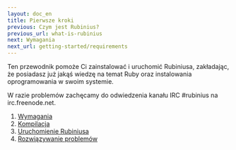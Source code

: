 ```yaml
---
layout: doc_en
title: Pierwsze kroki
previous: Czym jest Rubinius?
previous_url: what-is-rubinius
next: Wymagania
next_url: getting-started/requirements
---
```


Ten przewodnik pomoże Ci zainstalować i uruchomić Rubiniusa,
zakładając, że posiadasz już jakąś wiedzę na temat Ruby oraz
instalowania oprogramowania w swoim systemie.

W razie problemów zachęcamy do odwiedzenia kanału IRC #rubinius na irc.freenode.net.

1. [Wymagania](/doc/pl/getting-started/requirements/)
1. [Kompilacja](/doc/pl/getting-started/building/)
1. [Uruchomienie Rubiniusa](/doc/pl/getting-started/running-rubinius/)
1. [Rozwiązywanie problemów](/doc/pl/getting-started/troubleshooting/)

